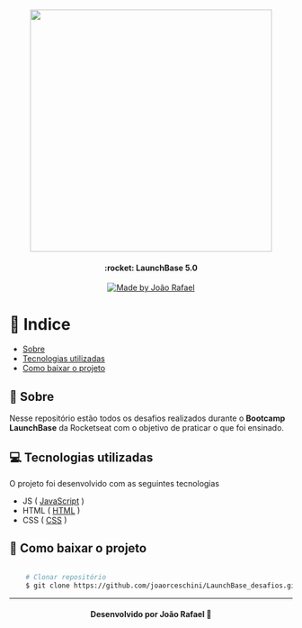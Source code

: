 <h1 align="center">
    <img  width="430px" src="https://ik.imagekit.io/vrynjtmy4n/launchBase-logo_NnKJHVkJb.png">
</h1>

<h4 align="center">
    :rocket: LaunchBase 5.0
</h4>

<p align="center">
    <a href="https://www.linkedin.com/in/jo%C3%A3o-rafael-valarini-r-ceschini-6899831a6/">
        <img alt="Made by João Rafael" src="https://img.shields.io/badge/made%20by-Jo%C3%A3o%20Rafael-blue">
    </a>
</p>

# 📍 Indice 

- [Sobre](#-sobre)
- [Tecnologias utilizadas](#-tecnologias-utilizadas)
- [Como baixar o projeto](#-como-baixar-o-projeto)

## 📑 Sobre

Nesse repositório estão todos os desafios realizados durante o **Bootcamp LaunchBase** da Rocketseat com o objetivo de praticar o que foi ensinado.


## 💻 Tecnologias utilizadas

O projeto foi desenvolvido com as seguintes tecnologias

- JS ( [JavaScript](https://www.javascript.com/) )
- HTML ( [HTML](https://developer.mozilla.org/pt-BR/docs/Web/HTML/) )
- CSS ( [CSS](https://developer.mozilla.org/pt-BR/docs/Web/CSS/) )


## 📂 Como baixar o projeto

```bash

    # Clonar repositório
    $ git clone https://github.com/joaorceschini/LaunchBase_desafios.git

```

---

<h4 align="center">
    Desenvolvido por João Rafael 🧡
</h4>